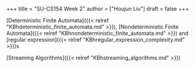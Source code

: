 +++
title = "SU-CS154 Week 2"
author = ["Houjun Liu"]
draft = false
+++

[Deterministic Finite Automata]({{< relref "KBhdeterministic_finite_automata.md" >}}), [Nondeterministic Finite Automata]({{< relref "KBhnondeterministic_finite_automata.md" >}}) and [regular expression]({{< relref "KBhregular_expression_complexity.md" >}})s

[Streaming Algorithms]({{< relref "KBhstreaming_algorithms.md" >}})
